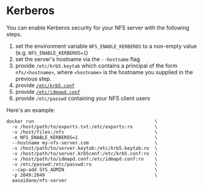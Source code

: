 # Kerberos

You can enable Kerberos security for your NFS server with the following steps.

1. set the environment variable `NFS_ENABLE_KERBEROS` to a non-empty value (e.g. `NFS_ENABLE_KERBEROS=1`)
1. set the server's hostname via the `--hostname` flag
1. provide `/etc/krb5.keytab` which contains a principal of the form `nfs/<hostname>`, where `<hostname>` is the hostname you supplied in the previous step.
1. provide [`/etc/krb5.conf`](https://web.mit.edu/kerberos/krb5-1.12/doc/admin/conf_files/krb5_conf.html)
1. provide [`/etc/idmapd.conf`](https://linux.die.net/man/5/idmapd.conf)
1. provide `/etc/passwd` containing your NFS client users

Here's an example:

    docker run                                            \
      -v /host/path/to/exports.txt:/etc/exports:ro        \
      -v /host/files:/nfs                                 \
      -e NFS_ENABLE_KERBEROS=1                            \
      --hostname my-nfs-server.com                        \
      -v /host/path/to/server.keytab:/etc/krb5.keytab:ro  \
      -v /host/path/to/server.krb5conf:/etc/krb5.conf:ro  \
      -v /host/path/to/idmapd.conf:/etc/idmapd.conf:ro    \
      -v /etc/passwd:/etc/passwd:ro                       \
      --cap-add SYS_ADMIN                                 \
      -p 2049:2049                                        \
      aasaidane/nfs-server

